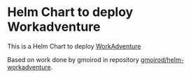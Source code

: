 # Helm Chart to deploy Workadventure

This is a Helm Chart to deploy [WorkAdventure](https://github.com/thecodingmachine/workadventure)

Based on work done by gmoirod in repository [gmoirod/helm-workadventure](https://github.com/gmoirod/helm-workadventure).

